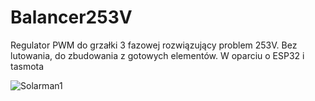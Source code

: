 # Balancer253V
Regulator PWM do grzałki 3 fazowej rozwiązujący problem 253V.
Bez lutowania, do zbudowania z gotowych elementów.
W oparciu o ESP32 i tasmota

![Solarman1](https://github.com/user-attachments/assets/944ad3aa-f717-4ade-bcf1-f64c5c7014bf)
